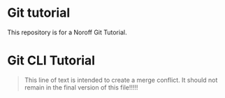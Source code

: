 # Git tutorial

This repository is for a Noroff Git Tutorial.

# Git CLI Tutorial

> This line of text is intended to create a merge conflict. It should not remain in the final version of this file!!!!!